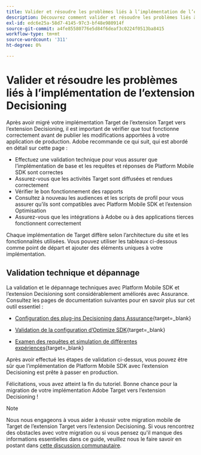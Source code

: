 ```yaml
---
title: Valider et résoudre les problèmes liés à l’implémentation de l’extension Decisioning
description: Découvrez comment valider et résoudre les problèmes liés à une implémentation mobile d’Adobe Target à l’aide de l’extension Decisioning.
exl-id: edc6e25a-58d7-4145-97c3-bf48e980914f
source-git-commit: a4fe85580776e5d84f6deaf3c0224f0513ba8415
workflow-type: tm+mt
source-wordcount: '311'
ht-degree: 0%

---
```


# Valider et résoudre les problèmes liés à l’implémentation de l’extension Decisioning

Après avoir migré votre implémentation Target de l’extension Target vers l’extension Decisioning, il est important de vérifier que tout fonctionne correctement avant de publier les modifications apportées à votre application de production. Adobe recommande ce qui suit, qui est abordé en détail sur cette page :

* Effectuez une validation technique pour vous assurer que l’implémentation de base et les requêtes et réponses de Platform Mobile SDK sont correctes
* Assurez-vous que les activités Target sont diffusées et rendues correctement
* Vérifier le bon fonctionnement des rapports
* Consultez à nouveau les audiences et les scripts de profil pour vous assurer qu’ils sont compatibles avec Platform Mobile SDK et l’extension Optimisation
* Assurez-vous que les intégrations à Adobe ou à des applications tierces fonctionnent correctement

Chaque implémentation de Target diffère selon l’architecture du site et les fonctionnalités utilisées. Vous pouvez utiliser les tableaux ci-dessous comme point de départ et ajouter des éléments uniques à votre implémentation.

## Validation technique et dépannage

La validation et le dépannage techniques avec Platform Mobile SDK et l’extension Decisioning sont considérablement améliorés avec Assurance. Consultez les pages de documentation suivantes pour en savoir plus sur cet outil essentiel :

* [Configuration des plug-ins Decisioning dans Assurance](https://developer.adobe.com/client-sdks/edge/adobe-journey-optimizer-decisioning/assurance-setup/){target=_blank}

* [Validation de la configuration d’Optimize SDK](https://developer.adobe.com/client-sdks/edge/adobe-journey-optimizer-decisioning/optimize-configuration-view/){target=_blank}

* [Examen des requêtes et simulation de différentes expériences](https://developer.adobe.com/client-sdks/edge/adobe-journey-optimizer-decisioning/review-simulate/){target=_blank}

Après avoir effectué les étapes de validation ci-dessus, vous pouvez être sûr que l’implémentation de Platform Mobile SDK avec l’extension Decisioning est prête à passer en production.

Félicitations, vous avez atteint la fin du tutoriel. Bonne chance pour la migration de votre implémentation Adobe Target vers l’extension Decisioning !

>[!NOTE]
>
>Nous nous engageons à vous aider à réussir votre migration mobile de Target de l’extension Target vers l’extension Decisioning. Si vous rencontrez des obstacles avec votre migration ou si vous pensez qu&#39;il manque des informations essentielles dans ce guide, veuillez nous le faire savoir en postant dans [cette discussion communautaire](https://experienceleaguecommunities.adobe.com/t5/adobe-experience-platform-data/tutorial-discussion-migrate-target-from-at-js-to-web-sdk/m-p/575587#M463).
